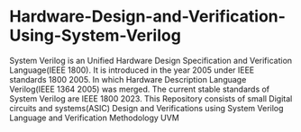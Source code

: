 # Hardware-Design-and-Verification-Using-System-Verilog
System Verilog is an Unified Hardware Design Specification and Verification Language(IEEE 1800). It is introduced in the year 2005 under IEEE standards 1800 2005. 
In which Hardware Description Language Verilog(IEEE 1364 2005) was merged.
The current stable standards of System Verilog are IEEE 1800 2023. This Repository consists of small Digital circuits and systems(ASIC) Design and Verifications using 
System Verilog Language and Verification Methodology UVM

